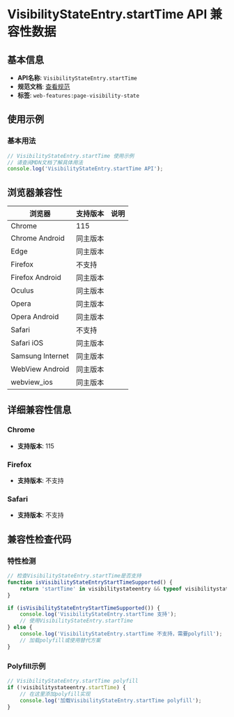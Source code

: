 # VisibilityStateEntry.startTime API 兼容性数据

## 基本信息

- **API名称**: `VisibilityStateEntry.startTime`
- **规范文档**: [查看规范](https://html.spec.whatwg.org/multipage/interaction.html#visibilitystateentry-starttime)
- **标签**: `web-features:page-visibility-state`

## 使用示例

### 基本用法

```javascript
// VisibilityStateEntry.startTime 使用示例
// 请查阅MDN文档了解具体用法
console.log('VisibilityStateEntry.startTime API');
```

## 浏览器兼容性

| 浏览器 | 支持版本 | 说明 |
|--------|----------|------|
| Chrome | 115 |  |
| Chrome Android | 同主版本 |  |
| Edge | 同主版本 |  |
| Firefox | 不支持 |  |
| Firefox Android | 同主版本 |  |
| Oculus | 同主版本 |  |
| Opera | 同主版本 |  |
| Opera Android | 同主版本 |  |
| Safari | 不支持 |  |
| Safari iOS | 同主版本 |  |
| Samsung Internet | 同主版本 |  |
| WebView Android | 同主版本 |  |
| webview_ios | 同主版本 |  |

## 详细兼容性信息

### Chrome

- **支持版本**: 115

### Firefox

- **支持版本**: 不支持

### Safari

- **支持版本**: 不支持

## 兼容性检查代码

### 特性检测

```javascript
// 检查VisibilityStateEntry.startTime是否支持
function isVisibilityStateEntryStartTimeSupported() {
    return 'startTime' in visibilitystateentry && typeof visibilitystateentry.startTime === 'function';
}

if (isVisibilityStateEntryStartTimeSupported()) {
    console.log('VisibilityStateEntry.startTime 支持');
    // 使用VisibilityStateEntry.startTime
} else {
    console.log('VisibilityStateEntry.startTime 不支持，需要polyfill');
    // 加载polyfill或使用替代方案
}
```

### Polyfill示例

```javascript
// VisibilityStateEntry.startTime polyfill
if (!visibilitystateentry.startTime) {
    // 在这里添加polyfill实现
    console.log('加载VisibilityStateEntry.startTime polyfill');
}
```

